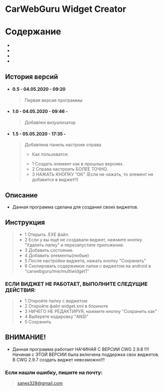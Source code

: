# CarWebGuru Widget Creator

# Содержание
 - [История версий]:https://github.com/SAn4Es-TV/CWG_Widget_Creator/blob/master/README.md#история-версий
 - [Описание]:https://github.com/SAn4Es-TV/CWG_Widget_Creator/blob/master/README.md#описание
 - [Инструкция]:https://github.com/SAn4Es-TV/CWG_Widget_Creator/blob/master/README.md#инструкция
 - [внимание!]:https://github.com/SAn4Es-TV/CWG_Widget_Creator/blob/master/README.md#внимание



## История версий

 - #### 0.5       - 04.05.2020 - 09:20

    >  Первая версия программы

 - #### 1.0 - 04.05.2020 - 09:46 - 

    >  Добавлен визуализатор

 - #### 1.5 - 05.05.2020 - 17:35 - 

    >  Добавлена панель настроек справа
    >   - Как пользоватся:
    >   * 1  Создать элемент как в прошлых версиях.
    >   * 2 Справа настроить БОЛЕЕ ТОЧНО.
    >   * 3 НАЖАТЬ КНОПКУ "ОК" (Если не нажать, то элемент не добавится в виджет!!)

    
## Описание

 - Данная программа сделана для создания своих виджетов.

## Инструкция

   >   * 1 Открыть .ЕХЕ файл.
   >   * 2 Если у вы ещё не создавали виджет, нажмите кнопку "Удалить папку" и перезапустите приложение.
   >   * 3 Добавить состояние.
   >   * 4 Добавить элементы(любые)
   >   * 5 После настройки виджета, нажать кнопку "Сохранить"
   >   * 6 Скопировать содержимое папки с виджетом на android в "carwebguru/mw/multiwidget1"

### ЕСЛИ ВИДЖЕТ НЕ РАБОТАЕТ, ВЫПОЛНИТЕ СЛЕДУЩИЕ ДЕЙСТВИЯ:

   >   * 1 Откройте папку с виджетом
   >   * 2 Откройте файл widget.xml в блокноте
   >   * 3 НИЧЕГО НЕ РЕДАКТИРУЯ, нажмите кнопку "Сохранить как"
   >   * 4 Выберете кодировку "ANSI"
   >   * 5 Сохранить

## ВНИМАНИЕ!

 -  Данная программа работает НАЧИНАЯ С ВЕРСИИ CWG 2.9.8 !!!!
    Начиная с ЭТОЙ ВЕРСИИ была включена поддержка свох виджетов.
    В CWG 2.9.7 создать виджет невозможно!!!

###  Если нашли ошибку, пишите на почту:
> sanes328@gmail.com
